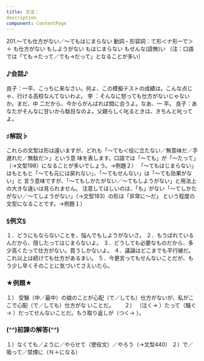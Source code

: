 ```yaml
---
title: 文法：
description
component: ContentPage
---
```



201.～ても仕方がない／～てもはじまらない
動詞・形容詞：て形＜ナ形ーで＞ ＋ も仕方がない
もしようがない
もはじまらない
もせんな(詮無)い
（注：口語では「ても→たって／でも→だって」となることが多い）
### ♪会話♪
良子：一平、こっちに来なさい。何よ、この模擬テストの成績は。こんな点じゃ、行ける高校なんてないわよ。 李 ：そんなに怒っても仕方がないじゃないか。まだ、中 二だから、今からがんばれば間に合うよ。なあ、一 平。
良子：あなたがそんなに甘いから駄目なのよ。父親らしく叱るときは、きちんと叱ってよ。
### ♯解説♭
これらの文型は形は違いますが、どれも「～ても＜役に立たない／無意味だ／手遅れだ／無駄だ＞」という意 味を表します。口語では「～ても」が「～たって」（→文型198）になることが多いでしょう。→例題２）
「～てもはじまらない」はもともと「～ても元には戻れない」、「～てもせんない」は「～ても効果がない」と 言う意味ですが、「～てもしかたがない／～てもしようがない」と用法上の大きな違いは見られません。
注意してほしいのは、「も」がない「～てしかたがない／～てしようがない」（→文型183）の形は「非常に～だ」 という程度の文型になることです。→例題１）
### §例文§
１．どうにもならないことを、悩んでもしようがないさ。
２．もうばれているんだから、隠したってはじまらないよ。
３．どうしても必要なものだから、多少高くたって仕方がない。買うしかないよ。
４．議論はどこまでも平行線だ。これ以上は続けても仕方があるまい。
５．今更言ってもせんないことだが、もう少し早くそのことに気づいてさえいたら。
### ★例題★
１） 受験（中／最中）の娘のことが心配（で／しても）仕方がないが、私がここで心配（で／しても）仕方がな
いことだ。      
２） （泣く→ ）たって（騒ぐ→ ）だってせんないことだ。もう取り返しが（つく→ ）。
### (^^)前課の解答(^^)
１）なくても／ように／やらせて（使役文）／やろう（→文型440）
２）で／吸って／禁煙に（Ｎ＋になる）
